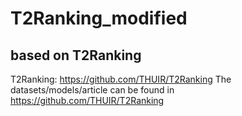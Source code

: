 # T2Ranking_modified
## based on T2Ranking
T2Ranking: https://github.com/THUIR/T2Ranking
The datasets/models/article can be found in https://github.com/THUIR/T2Ranking
